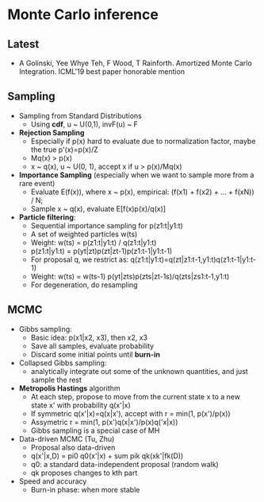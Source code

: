 # Monte Carlo inference

## Latest
- A Golinski, Yee Whye Teh, F Wood, T Rainforth. Amortized Monte Carlo Integration. ICML'19 best paper honorable mention

## Sampling
- Sampling from Standard Distributions
	- Using **cdf**, u ~ U(0,1), invF(u) ~ F
- **Rejection Sampling**
	- Especially if p(x) hard to evaluate due to normalization factor, maybe the true p'(x)=p(x)/Z
	- Mq(x) > p(x)
	- x ~ q(x), u ~ U(0, 1), accept x if u > p(x)/Mq(x)
- **Importance Sampling** (especially when we want to sample more from a rare event)
	- Evaluate E(f(x)), where x ~ p(x), empirical: (f(x1) + f(x2) + ... + f(xN)) / N;
	- Sample x ~ q(x), evaluate E[f(x)p(x)/q(x)]
- **Particle filtering**:
	- Sequential importance sampling for p(z1:t|y1:t)
	- A set of weighted particles w(ts)
	- Weight: w(ts) = p(z1:t|y1:t) / q(z1:t|y1:t)
	- p(z1:t|y1:t) = p(yt|zt)p(zt|zt-1)p(z1:t-1|y1:t-1)
	- For proposal q, we restrict as: q(z1:t|y1:t)=q(zt|z1:t-1,y1:t)q(z1:t-1|y1:t-1)
	- Weight: w(ts) = w(ts-1) p(yt|zts)p(zts|zt-1s)/q(zts|zs1:t-1,y1:t)
	- For degeneration, do resampling

## MCMC
- Gibbs sampling:
	- Basic idea: p(x1|x2, x3), then x2, x3
	- Save all samples, evaluate probability
	- Discard some initial points until **burn-in**
- Collapsed Gibbs sampling:
	- analytically integrate out some of the unknown quantities, and just sample the rest
- **Metropolis Hastings** algorithm
	- At each step, propose to move from the current state x to a new state x' with probability q(x'|x)
	- If symmetric q(x'|x)=q(x|x'), accept with r = min(1, p(x')/p(x))
	- Assymetric r = min(1, p(x')q(x|x')/p(x)q('x|x))
	- Gibbs sampling is a special case of MH
- Data-driven MCMC (Tu, Zhu)
	- Proposal also data-driven
	- q(x'|x,D) = pi0 q0(x'|x) + sum pik qk(xk'|fk(D))
	- q0: a standard data-independent proposal (random walk)
	- qk proposes changes to kth part
- Speed and accuracy
	- Burn-in phase: when more stable
